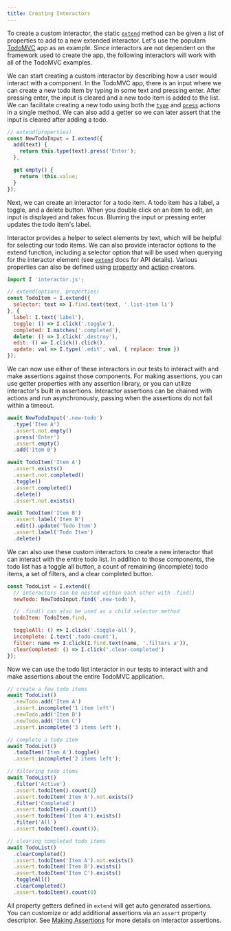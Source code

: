 ```yaml
---
title: Creating Interactors
---
```


To create a custom interactor, the static [`extend`](/api/core/#I.extend([options][,%20properties]))
method can be given a list of properties to add to a new extended interactor. Let's use the popularn
[TodoMVC](https://todomvc.com) app as an example. Since interactors are not dependent on the
framework used to create the app, the following interactors will work with all of the TodoMVC
examples.

We can start creating a custom interactor by describing how a user would interact with a
component. In the TodoMVC app, there is an input where we can create a new todo item by typing in
some text and pressing enter. After pressing enter, the input is cleared and a new todo item is
added to the list. We can facilitate creating a new todo using both the [`type`](/api/actions/#type)
and [`press`](/api/actions/#press) actions in a single method. We can also add a getter so we can
later assert that the input is cleared after adding a todo.

``` javascript
// extend(properties)
const NewTodoInput = I.extend({
  add(text) {
    return this.type(text).press('Enter');
  },

  get empty() {
    return !this.value;
  }
});
```

Next, we can create an interactor for a todo item. A todo item has a label, a toggle, and a delete
button. When you double click on an item to edit, an input is displayed and takes focus. Blurring
the input or pressing enter updates the todo item's label.

Interactor provides a helper to select elements by text, which will be helpful for selecting our
todo items. We can also provide interactor options to the extend function, including a selector
option that will be used when querying for the interactor element (see
[`extend`](/api/core/#I.extend([options][,%20properties])) docs for API details). Various properties
can also be defined using [property](/api/properties) and [action](/api/actions) creators.

``` javascript
import I 'interactor.js';

// extend(options, properties)
const TodoItem = I.extend({
  selector: text => I.find.text(text, '.list-item li')
}, {
  label: I.text('label'),
  toggle: () => I.click('.toggle'),
  completed: I.matches('.completed'),
  delete: () => I.click('.destroy'),
  edit: () => I.click().click(),
  update: val => I.type('.edit', val, { replace: true })
});
```

We can now use either of these interactors in our tests to interact with and make assertions against
those components. For making assertions, you can use getter properties with any assertion library,
or you can utilize interactor's built in assertions. Interactor assertions can be chained with
actions and run asynchronously, passing when the assertions do not fail within a timeout.

``` javascript
await NewTodoInput('.new-todo')
  .type('Item A')
  .assert.not.empty()
  .press('Enter')
  .assert.empty()
  .add('Item B')

await TodoItem('Item A')
  .assert.exists()
  .assert.not.completed()
  .toggle()
  .assert.completed()
  .delete()
  .assert.not.exists()

await TodoItem('Item B')
  .assert.label('Item B')
  .edit().update('Todo Item')
  .assert.label('Todo Item')
  .delete()
```

We can also use these custom interactors to create a new interactor that can interact with the
entire todo list. In addition to those components, the todo list has a toggle all button, a count of
remaining (incomplete) todo items, a set of filters, and a clear completed button.

``` javascript
const TodoList = I.extend({
  // interactors can be nested within each other with .find()
  newTodo: NewTodoInput.find('.new-todo'),

  // .find() can also be used as a child selector method
  todoItem: TodoItem.find,

  toggleAll: () => I.click('.toggle-all'),
  incomplete: I.text('.todo-count'),
  filter: name => I.click(I.find.text(name, '.filters a')),
  clearCompleted: () => I.click('.clear-completed')
});
```

Now we can use the todo list interactor in our tests to interact with and make assertions about the
entire TodoMVC application.

``` javascript
// create a few todo items
await TodoList()
  .newTodo.add('Item A')
  .assert.incomplete('1 item left')
  .newTodo.add('Item B')
  .newTodo.add('Item C')
  .assert.incomplete('3 items left');

// complete a todo item
await TodoList()
  .todoItem('Item A').toggle()
  .assert.incomplete('2 items left');

// filtering todo items
await TodoList()
  .filter('Active')
  .assert.todoItem().count(2)
  .assert.todoItem('Item A').not.exists()
  .filter('Completed')
  .assert.todoItem().count(1)
  .assert.todoItem('Item A').exists()
  .filter('All')
  .assert.todoItem().count(3);

// clearing completed todo items
await TodoList()
  .clearCompleted()
  .assert.todoItem('Item A').not.exists()
  .assert.todoItem('Item B').exists()
  .assert.todoItem('Item C').exists()
  .toggleAll()
  .clearCompleted()
  .assert.todoItem().count(0)
```

All property getters defined in `extend` will get auto generated assertions. You can customize or
add additional assertions via an `assert` property descriptor. See [Making
Assertions](/making-assertions) for more details on interactor assertions.
